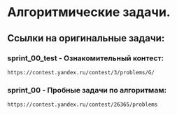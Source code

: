 # Алгоритмические задачи.

## Ссылки на оригинальные задачи:

### sprint_00_test - Ознакомительный контест:
`https://contest.yandex.ru/contest/3/problems/G/`


### sprint_00 - Пробные задачи по алгоритмам:
`https://contest.yandex.ru/contest/26365/problems`
